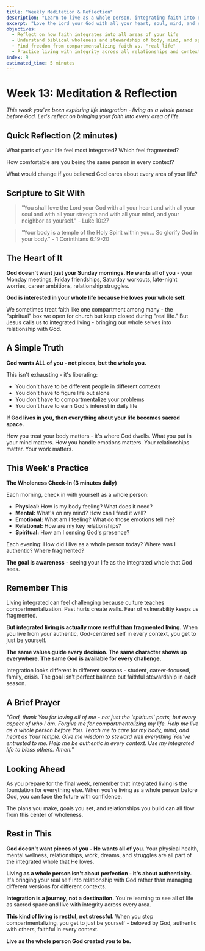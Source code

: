 ```yaml
---
title: "Weekly Meditation & Reflection"
description: "Learn to live as a whole person, integrating faith into every area of life with wisdom, balance, and authentic relationship with God"
excerpt: "Love the Lord your God with all your heart, soul, mind, and strength. God wants all of you—not compartmentalized pieces, but your whole, integrated, authentic self."
objectives:
  - Reflect on how faith integrates into all areas of your life
  - Understand biblical wholeness and stewardship of body, mind, and spirit
  - Find freedom from compartmentalizing faith vs. "real life"
  - Practice living with integrity across all relationships and contexts
index: 9
estimated_time: 5 minutes
---
```


# Week 13: Meditation & Reflection

_This week you've been exploring life integration - living as a whole person before God. Let's reflect on bringing your faith into every area of life._

## Quick Reflection (2 minutes)

What parts of your life feel most integrated? Which feel fragmented?

How comfortable are you being the same person in every context?

What would change if you believed God cares about every area of your life?

## Scripture to Sit With

> "You shall love the Lord your God with all your heart and with all your soul and with all your strength and with all your mind, and your neighbor as yourself." - Luke 10:27

> "Your body is a temple of the Holy Spirit within you... So glorify God in your body." - 1 Corinthians 6:19-20

## The Heart of It

**God doesn't want just your Sunday mornings. He wants all of you** - your Monday meetings, Friday friendships, Saturday workouts, late-night worries, career ambitions, relationship struggles.

**God is interested in your whole life because He loves your whole self.**

We sometimes treat faith like one compartment among many - the "spiritual" box we open for church but keep closed during "real life." But Jesus calls us to integrated living - bringing our whole selves into relationship with God.

## A Simple Truth

**God wants ALL of you - not pieces, but the whole you.**

This isn't exhausting - it's liberating:

- You don't have to be different people in different contexts
- You don't have to figure life out alone
- You don't have to compartmentalize your problems
- You don't have to earn God's interest in daily life

**If God lives in you, then everything about your life becomes sacred space.**

How you treat your body matters - it's where God dwells. What you put in your mind matters. How you handle emotions matters. Your relationships matter. Your work matters.

## This Week's Practice

**The Wholeness Check-In (3 minutes daily)**

Each morning, check in with yourself as a whole person:

- **Physical:** How is my body feeling? What does it need?
- **Mental:** What's on my mind? How can I feed it well?
- **Emotional:** What am I feeling? What do those emotions tell me?
- **Relational:** How are my key relationships?
- **Spiritual:** How am I sensing God's presence?

Each evening: How did I live as a whole person today? Where was I authentic? Where fragmented?

**The goal is awareness** - seeing your life as the integrated whole that God sees.

## Remember This

Living integrated can feel challenging because culture teaches compartmentalization. Past hurts create walls. Fear of vulnerability keeps us fragmented.

**But integrated living is actually more restful than fragmented living.** When you live from your authentic, God-centered self in every context, you get to just be yourself.

**The same values guide every decision. The same character shows up everywhere. The same God is available for every challenge.**

Integration looks different in different seasons - student, career-focused, family, crisis. The goal isn't perfect balance but faithful stewardship in each season.

## A Brief Prayer

_"God, thank You for loving all of me - not just the 'spiritual' parts, but every aspect of who I am. Forgive me for compartmentalizing my life. Help me live as a whole person before You. Teach me to care for my body, mind, and heart as Your temple. Give me wisdom to steward well everything You've entrusted to me. Help me be authentic in every context. Use my integrated life to bless others. Amen."_

## Looking Ahead

As you prepare for the final week, remember that integrated living is the foundation for everything else. When you're living as a whole person before God, you can face the future with confidence.

The plans you make, goals you set, and relationships you build can all flow from this center of wholeness.

## Rest in This

**God doesn't want pieces of you - He wants all of you.** Your physical health, mental wellness, relationships, work, dreams, and struggles are all part of the integrated whole that He loves.

**Living as a whole person isn't about perfection - it's about authenticity.** It's bringing your real self into relationship with God rather than managing different versions for different contexts.

**Integration is a journey, not a destination.** You're learning to see all of life as sacred space and live with integrity across every area.

**This kind of living is restful, not stressful.** When you stop compartmentalizing, you get to just be yourself - beloved by God, authentic with others, faithful in every context.

**Live as the whole person God created you to be.**
